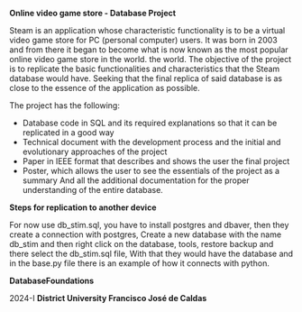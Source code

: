 **Online video game store - Database Project**

Steam is an application whose characteristic functionality is to be a virtual video game store for PC (personal computer) users. It was born in 2003 and from there it began to become what is now known as the most popular online video game store in the world. the world.
The objective of the project is to replicate the basic functionalities and characteristics that the Steam database would have. Seeking that the final replica of said database is as close to the essence of the application as possible.

The project has the following: 
- Database code in SQL and its required explanations so that it can be replicated in a good way 
- Technical document with the development process and the initial and evolutionary approaches of the project
- Paper in IEEE format that describes and shows the user the final project
- Poster, which allows the user to see the essentials of the project as a summary
And all the additional documentation for the proper understanding of the entire database.


**Steps for replication to another device**

For now use db_stim.sql, you have to install postgres and dbaver, 
then they create a connection with postgres, 
Create a new database with the name db_stim and then right click on the database, tools, 
restore backup and there select the db_stim.sql file,
With that they would have the database and in the base.py file there is an example of how it connects with python.



**DatabaseFoundations**

2024-I **District University Francisco José de Caldas**


